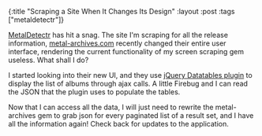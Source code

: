 {:title "Scraping a Site When It Changes Its Design"
:layout :post
:tags ["metaldetectr"]}

[MetalDetectr](/blog/2011/05/14/introducing-metaldetectr/) has hit a snag. The site I'm scraping for all the release information, [metal-archives.com](http://www.metal-archives.com/) recently changed their entire user interface, rendering the current functionality of my screen scraping gem useless. What shall I do?

I started looking into their new UI, and they use [jQuery Datatables plugin](http://www.datatables.net/) to display the list of albums through ajax calls. A little Firebug and I can read the JSON that the plugin uses to populate the tables.

Now that I can access all the data, I will just need to rewrite the metal-archives gem to grab json for every paginated list of a result set, and I have all the information again! Check back for updates to the application.
